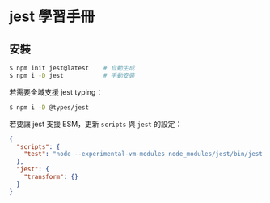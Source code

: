 # jest 學習手冊

## 安裝

```bash
$ npm init jest@latest    # 自動生成
$ npm i -D jest           # 手動安裝
```

若需要全域支援 jest typing：

```bash
$ npm i -D @types/jest
```

若要讓 jest 支援 ESM，更新 `scripts` 與 `jest` 的設定：

```json
{
  "scripts": {
    "test": "node --experimental-vm-modules node_modules/jest/bin/jest.js"
  },
  "jest": {
    "transform": {}
  }
}
```
